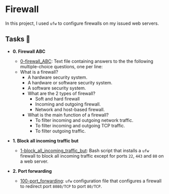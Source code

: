 # Firewall

In this project, I used `ufw` to configure firewalls on my issued web servers.

## Tasks :page_with_curl:

* **0. Firewall ABC**
  * [0-firewall_ABC](./0-firewall_ABC): Text file containing answers to the the
  following multiple-choice questions, one per line:
  * What is a firewall?
	  * A hardware security system.
	  * A hardware or software security system.
	  * A software security system.
	* What are the 2 types of firewall?
	  * Soft and hard firewall
	  * Incoming and outgoing firewall.
	  * Network and host-based firewall.
	* What is the main function of a firewall?
	  * To filter incoming and outgoing network traffic.
	  * To filter incoming and outgoing TCP traffic.
	  * To filter outgoing traffic.

* **1. Block all incoming traffic but**
  * [1-block_all_incoming_traffic_but](./1-block_all_incoming_traffic_but): Bash
  script that installs a `ufw` firewall to block all incoming traffic except for
  ports `22`, `443` and `80` on a web server.

* **2. Port forwarding**
  * [100-port_forwarding](./100-port_forwarding): `ufw` configuration file that
  configures a firewall to redirect port `8080/TCP` to port `80/TCP`.

